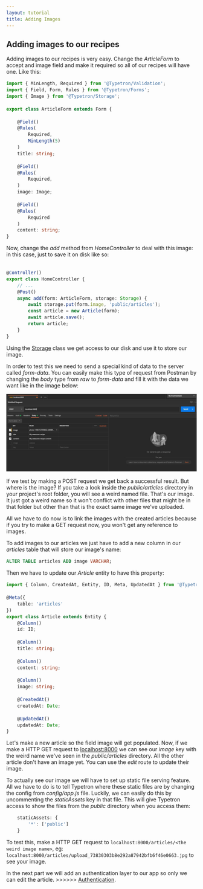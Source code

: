 ```yaml
---
layout: tutorial
title: Adding Images
---
```


## Adding images to our recipes

Adding images to our recipes is very easy. Change the _ArticleForm_ to accept and
image field and make it required so all of our recipes will have one. Like this:

```ts
import { MinLength, Required } from '@Typetron/Validation';
import { Field, Form, Rules } from '@Typetron/Forms';
import { Image } from '@Typetron/Storage';

export class ArticleForm extends Form {

    @Field()
    @Rules(
        Required,
        MinLength(5)
    )
    title: string;

    @Field()
    @Rules(
        Required,
    )
    image: Image;

    @Field()
    @Rules(
        Required
    )
    content: string;
}
```

Now, change the  _add_ method from _HomeController_ to deal with this image: in this
case, just to save it on disk like so:

```ts

@Controller()
export class HomeController {
    // ...
    @Post()
    async add(form: ArticleForm, storage: Storage) {
        await storage.put(form.image, 'public/articles');
        const article = new Article(form);
        await article.save();
        return article;
    }
}
```

Using the [Storage](/docs/files) class we get access to our disk and use it to store our image.

In order to test this we need to send a special kind of data to the server called
_form-data_. You can easily make this type of request from Postman by changing the
_body_ type from _raw_ to _form-data_ and fill it with the data we want like in the
image below:


<p align="center" class="window">
  <img src="/images/tutorials/blog/adding-image.jpg" />
</p> 

If we test by making a POST request we get back a successful result. But where is
the image? If you take a look inside the _public/articles_ directory in your 
project's root folder, you will see a weird named file. That's our image. It just 
got a weird name so it won't conflict with other files that might be in that folder
but other than that is the exact same image we've uploaded.

All we have to do now is to link the images with the created articles because if
you try to make a GET request now, you won't get any reference to images.

To add images to our articles we just have to add a new column in our _articles_
table that will store our image's name:

```sql
ALTER TABLE articles ADD image VARCHAR;
```

Then we have to update our _Article_ entity to have this property:

```ts
import { Column, CreatedAt, Entity, ID, Meta, UpdatedAt } from '@Typetron/Database';

@Meta({
    table: 'articles'
})
export class Article extends Entity {
    @Column()
    id: ID;

    @Column()
    title: string;

    @Column()
    content: string;

    @Column()
    image: string;

    @CreatedAt()
    createdAt: Date;

    @UpdatedAt()
    updatedAt: Date;
}
```
Let's make a new article so the field image will get populated. Now, if we make a HTTP GET 
request to [localhost:8000](http://localhost:8000) we can see our _image_ key with the weird
name we've seen in the _public/articles_ directory. All the other article don't have an image
yet. You can use the _edit_ route to update their image.

To actually see our image we will have to set up static file serving feature. All we have to
do is to tell Typetron where these static files are by changing the config from _config/app.js_
file. Luckily, we can easily do this by uncommenting the _staticAssets_ key in that file. 
This will give Typetron access to show the files from the _public_ directory when you access 
them:
```ts
    staticAssets: {
        '*': ['public']
    }
``` 

To test this, make a HTTP GET request to `localhost:8000/articles/<the weird image name>`, eg:
`localhost:8000/articles/upload_73830303b8e292a87942bfb6f46e0663.jpg` to see your image.  
 
In the next part we will add an authentication layer to our app so only we can edit the
 article. >>>>>> [Authentication](auth).
